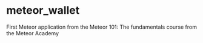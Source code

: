 # meteor_wallet
First Meteor application from the Meteor 101: The fundamentals course from the Meteor Academy
